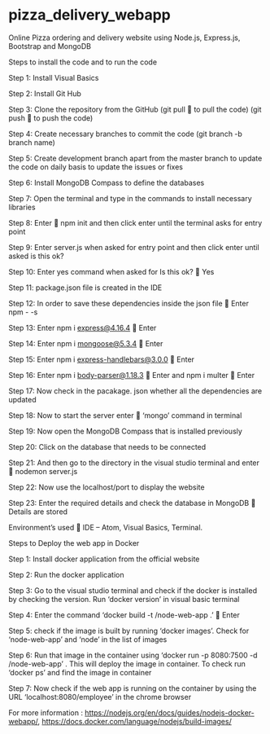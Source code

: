 # pizza_delivery_webapp
Online Pizza ordering and delivery website using Node.js, Express.js, Bootstrap and MongoDB

Steps to install the code and to run the code


Step 1: Install Visual Basics

Step 2: Install Git Hub 

Step 3: Clone the repository from the GitHub 
(git pull  to pull the code) 
(git push  to push the code)

Step 4: Create necessary branches to commit the code 
(git branch -b branch name)

Step 5: Create development branch apart from the master branch to update the code on daily basis to update the issues or fixes

Step 6: Install MongoDB Compass to define the databases

Step 7: Open the terminal and type in the commands to install necessary libraries 

Step 8: Enter  npm init and then click enter until the terminal asks for entry point 

Step 9: Enter server.js when asked for entry point and then click enter until asked is this ok?

Step 10: Enter yes command when asked for Is this ok?  Yes

Step 11: package.json file is created in the IDE 

Step 12: In order to save these dependencies inside the json file  Enter npm - -s

Step 13: Enter npm i express@4.16.4  Enter

Step 14: Enter npm i mongoose@5.3.4  Enter

Step 15: Enter npm i express-handlebars@3.0.0   Enter

Step 16: Enter npm i body-parser@1.18.3  Enter and npm i multer  Enter

Step 17: Now check in the pacakage. json whether all the dependencies are updated

Step 18:  Now to start the server enter  ‘mongo’ command in terminal

Step 19: Now open the MongoDB Compass that is installed previously 


Step 20: Click on the database that needs to be connected

Step 21: And then go to the directory in the visual studio terminal and enter  nodemon server.js

Step 22: Now use the localhost/port to display the website 

Step 23: Enter the required details and check the database in MongoDB  Details are stored


Environment’s used  IDE – Atom, Visual Basics, Terminal.

Steps to Deploy the web app in Docker

Step 1: Install docker application from the official website

Step 2: Run the docker application

Step 3: Go to the visual studio terminal and check if the docker is installed by checking the version. Run ‘docker version’ in visual basic terminal

Step 4: Enter the command ‘docker build -t <your username>/node-web-app .’   Enter

Step 5: check if the image is built by running ‘docker images’. Check for ‘node-web-app’  and ‘node’ in the list of images

Step 6: Run that image in the container using ‘docker run -p 8080:7500 -d <your username>/node-web-app’ . This will deploy the image in container. To check run ‘docker ps’ and find the image in container

Step 7: Now check if the web app is running on the container by using the URL ‘localhost:8080/employee’ in the chrome browser

For more information : https://nodejs.org/en/docs/guides/nodejs-docker-webapp/, https://docs.docker.com/language/nodejs/build-images/ 
